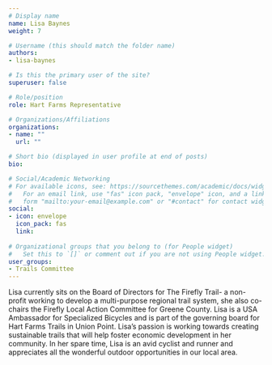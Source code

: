 ```yaml
---
# Display name
name: Lisa Baynes
weight: 7

# Username (this should match the folder name)
authors:
- lisa-baynes

# Is this the primary user of the site?
superuser: false

# Role/position
role: Hart Farms Representative

# Organizations/Affiliations
organizations:
- name: ""
  url: ""

# Short bio (displayed in user profile at end of posts)
bio: 

# Social/Academic Networking
# For available icons, see: https://sourcethemes.com/academic/docs/widgets/#icons
#   For an email link, use "fas" icon pack, "envelope" icon, and a link in the
#   form "mailto:your-email@example.com" or "#contact" for contact widget.
social:
- icon: envelope
  icon_pack: fas
  link: 
  
# Organizational groups that you belong to (for People widget)
#   Set this to `[]` or comment out if you are not using People widget.  
user_groups:
- Trails Committee
---
```


Lisa currently sits on the Board of Directors for The Firefly Trail- a non-profit working to develop a multi-purpose regional trail system, she also co-chairs the Firefly Local Action Committee for Greene County. Lisa is a USA Ambassador for Specialized Bicycles and is part of the governing board for Hart Farms Trails in Union Point. Lisa’s passion is working towards creating sustainable trails that will help foster economic development in her community.  In her spare time,  Lisa is an avid cyclist and runner and appreciates all the wonderful outdoor opportunities in our local area.